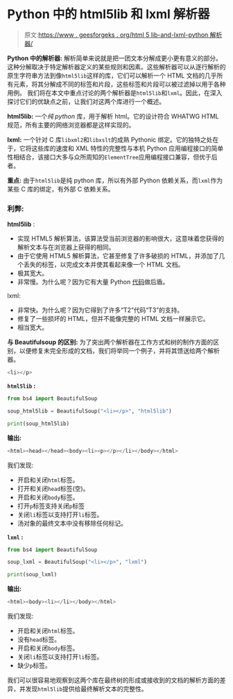 # Python 中的 html5lib 和 lxml 解析器

> 原文:[https://www . geesforgeks . org/html 5 lib-and-lxml-python 解析器/](https://www.geeksforgeeks.org/html5lib-and-lxml-parsers-in-python/)

**Python 中的解析器:**
解析简单来说就是把一团文本分解成更小更有意义的部分。这种分解取决于特定解析器定义的某些规则和因素。这些解析器可以从逐行解析的原生字符串方法到像`html5lib`这样的库，它们可以解析一个 HTML 文档的几乎所有元素，将其分解成不同的标签和片段，这些标签和片段可以被过滤掉以用于各种用例。
我们将在本文中重点讨论的两个解析器是`html5lib`和`lxml`。因此，在深入探讨它们的优缺点之前，让我们对这两个库进行一个概述。

**html5lib:** 一个*纯 python* 库，用于解析 html。它的设计符合 WHATWG HTML 规范，所有主要的网络浏览器都是这样实现的。

**lxml:** 一个针对 C 库`libxml2`和`libxslt`的成熟 Pythonic 绑定。它的独特之处在于，它将这些库的速度和 XML 特性的完整性与本机 Python 应用编程接口的简单性相结合，该接口大多与众所周知的`ElementTree`应用编程接口兼容，但优于后者。

**重点:**
由于`html5lib`是纯 python 库，所以有外部 Python 依赖关系，而`lxml`作为某些 C 库的绑定，有外部 C 依赖关系。

### 利弊:

**html5lib** :

*   实现 HTML5 解析算法，该算法受当前浏览器的影响很大，这意味着您获得的解析文本与在浏览器上获得的相同。
*   由于它使用 HTML5 解析算法，它甚至修复了许多破损的 HTML，并添加了几个丢失的标签，以完成文本并使其看起来像一个 HTML 文档。
*   极其宽大。
*   非常慢。为什么呢？因为它有大量 Python [代码](https://github.com/html5lib/html5lib-python/tree/master/html5lib)做后盾。

lxml:

*   非常快。为什么呢？因为它得到了许多“T2”代码“T3”的支持。
*   修复了一些损坏的 HTML，但并不能像完整的 HTML 文档一样展示它。
*   相当宽大。

**与 Beautifulsoup 的区别:**
为了突出两个解析器在工作方式和树的制作方面的区别，以便修复未完全形成的文档，我们将举同一个例子，并将其馈送给两个解析器。

```py
<li></p>
```

**`html5lib` :**

```py
from bs4 import BeautifulSoup

soup_html5lib = BeautifulSoup("<li></p>", "html5lib")

print(soup_html5lib)
```

**输出:**

```py
<html><head></head><body><li><p></p></li></body></html>
```

我们发现:

*   开启和关闭`html`标签。
*   打开和关闭`head`标签(空)。
*   开启和关闭`body`标签。
*   打开`p`标签支持关闭`p`标签
*   关闭`li`标签以支持打开`li`标签。
*   汤对象的最终文本中没有移除任何标记。

**`lxml` :**

```py
from bs4 import BeautifulSoup

soup_lxml = BeautifulSoup("<li></p>", "lxml")

print(soup_lxml)
```

**输出:**

```py
<html><body><li></li></body></html>
```

我们发现:

*   开启和关闭`html`标签。
*   没有`head`标签。
*   开启和关闭`body`标签。
*   关闭`li`标签以支持打开`li`标签。
*   缺少`p`标签。

我们可以很容易地观察到这两个库在最终树的形成或接收到的文档的解析方面的差异，并发现`html5lib`提供给最终解析文本的完整性。